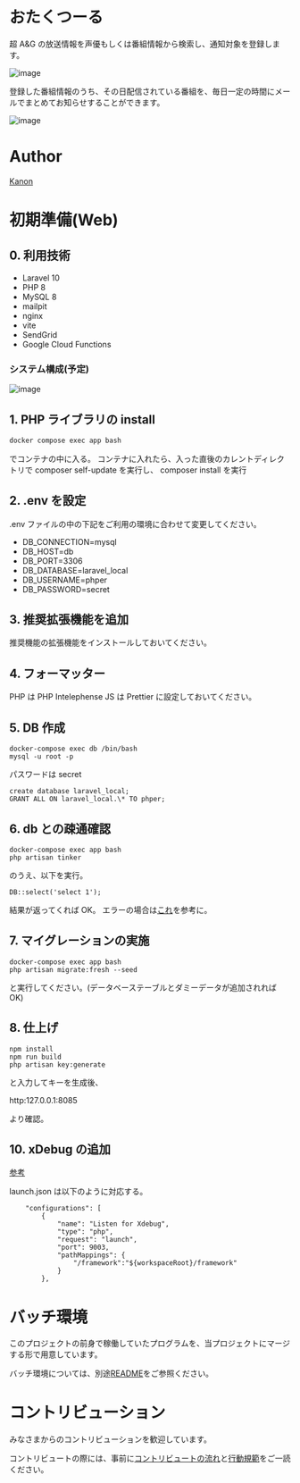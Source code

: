 # おたくつーる

超 A&G の放送情報を声優もしくは番組情報から検索し、通知対象を登録します。

![image](https://user-images.githubusercontent.com/44870505/230750519-4cf92524-fd06-4aca-a302-cd3e37162fcf.png)

登録した番組情報のうち、その日配信されている番組を、毎日一定の時間にメールでまとめてお知らせすることができます。

![image](https://user-images.githubusercontent.com/44870505/230750555-91c01aba-10a4-460a-a6d1-806a5a2a15a5.png)

# Author

[Kanon](https://www.resume.id/kanon1225)

# 初期準備(Web)

## 0. 利用技術

-   Laravel 10
-   PHP 8
-   MySQL 8
-   mailpit
-   nginx
-   vite
-   SendGrid
-   Google Cloud Functions

### システム構成(予定)

![image](https://user-images.githubusercontent.com/44870505/230751655-be56e246-6910-4a1b-8b2d-4d9d160d6028.png)

## 1. PHP ライブラリの install

```bash
docker compose exec app bash
```

でコンテナの中に入る。
コンテナに入れたら、入った直後のカレントディレクトリで composer self-update を実行し、 composer install を実行

## 2. .env を設定

.env ファイルの中の下記をご利用の環境に合わせて変更してください。

-   DB_CONNECTION=mysql
-   DB_HOST=db
-   DB_PORT=3306
-   DB_DATABASE=laravel_local
-   DB_USERNAME=phper
-   DB_PASSWORD=secret

## 3. 推奨拡張機能を追加

推奨機能の拡張機能をインストールしておいてください。

## 4. フォーマッター

PHP は PHP Intelephense
JS は Prettier
に設定しておいてください。

## 5. DB 作成

```
docker-compose exec db /bin/bash
mysql -u root -p
```

パスワードは secret

```
create database laravel_local;
GRANT ALL ON laravel_local.\* TO phper;
```

## 6. db との疎通確認

```
docker-compose exec app bash
php artisan tinker
```

のうえ、以下を実行。

```
DB::select('select 1');
```

結果が返ってくれば OK。
エラーの場合は[これ](https://qiita.com/ucan-lab/items/20a5a6ad7faea7cd622f)を参考に。

## 7. マイグレーションの実施

```
docker-compose exec app bash
php artisan migrate:fresh --seed
```

と実行してください。(データベーステーブルとダミーデータが追加されれば OK)

## 8. 仕上げ

```
npm install
npm run build
php artisan key:generate
```

と入力してキーを生成後、

http:127.0.0.1:8085

より確認。

## 10. xDebug の追加

[参考](https://ichi-station.com/php-xdebug-vscode-docker/)

launch.json は以下のように対応する。

```
    "configurations": [
        {
            "name": "Listen for Xdebug",
            "type": "php",
            "request": "launch",
            "port": 9003,
            "pathMappings": {
                "/framework":"${workspaceRoot}/framework"
            }
        },
```

# バッチ環境

このプロジェクトの前身で稼働していたプログラムを、当プロジェクトにマージする形で用意しています。

バッチ環境については、別途[README](./batch/README.md)をご参照ください。

# コントリビューション

みなさまからのコントリビューションを歓迎しています。

コントリビュートの際には、事前に[コントリビュートの流れ](./CONTRIBUTING.md)と[行動規範](./CODE_OF_CONDUCT.md)をご一読ください。
